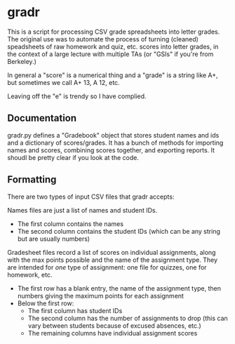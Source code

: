 # gradr

This is a script for processing CSV grade spreadsheets into letter grades.
The original use was to automate the process of turning (cleaned) speadsheets of raw homework and quiz, etc. scores into letter grades, in the context of a large lecture with multiple TAs (or "GSIs" if you're from Berkeley.)

In general a "score" is a numerical thing and a "grade" is a string like A+, but sometimes we call A+ 13, A 12, etc.

Leaving off the "e" is trendy so I have complied.

## Documentation
gradr.py defines a "Gradebook" object that stores student names and ids and a dictionary of scores/grades.
It has a bunch of methods for importing names and scores, combining scores together, and exporting reports.
It shoudl be pretty clear if you look at the code.


## Formatting

There are two types of input CSV files that gradr accepts:

Names files are just a list of names and student IDs.
* The first column contains the names
* The second column contains the student IDs (which can be any string but are usually numbers)

Gradesheet files record a list of scores on individual assignments, along with the max points possible and the name of the assignment type.
They are intended for *one* type of assignment: one file for quizzes, one for homework, etc.

* The first row has a blank entry, the name of the assignment type, then numbers giving the maximum points for each assignment
* Below the first row:
  * The first column has student IDs
  * The second column has the number of assignments to drop (this can vary between students because of excused absences, etc.)
  * The remaining columns have individual assignment scores
